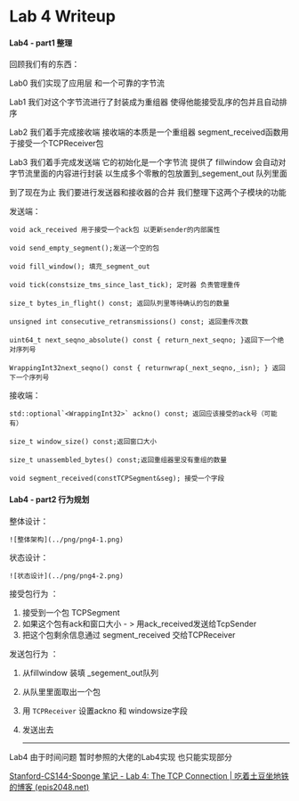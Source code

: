 Lab 4 Writeup
=============

#### Lab4 - part1 整理

回顾我们有的东西：

Lab0 我们实现了应用层  和一个可靠的字节流

Lab1 我们对这个字节流进行了封装成为重组器 使得他能接受乱序的包并且自动排序

Lab2 我们着手完成接收端 接收端的本质是一个重组器 segment_received函数用于接受一个TCPReceiver包

Lab3 我们着手完成发送端 它的初始化是一个字节流 提供了 fillwindow 会自动对字节流里面的内容进行封装 以生成多个零散的包放置到_segement_out 队列里面

到了现在为止 我们要进行发送器和接收器的合并 我们整理下这两个子模块的功能

发送端：

    void ack_received 用于接受一个ack包 以更新sender的内部属性

    void send_empty_segment();发送一个空的包

    void fill_window(); 填充_segment_out

    void tick(constsize_tms_since_last_tick); 定时器 负责管理重传

    size_t bytes_in_flight() const; 返回队列里等待确认的包的数量

    unsigned int consecutive_retransmissions() const; 返回重传次数

    uint64_t next_seqno_absolute() const { return_next_seqno; }返回下一个绝对序列号

    WrappingInt32next_seqno() const { returnwrap(_next_seqno,_isn); } 返回下一个序列号

接收端：

    std::optional`<WrappingInt32>` ackno() const; 返回应该接受的ack号（可能有）

    size_t window_size() const;返回窗口大小

    size_t unassembled_bytes() const;返回重组器里没有重组的数量

    void segment_received(constTCPSegment&seg); 接受一个字段

#### Lab4 - part2 行为规划

整体设计：

    ![整体架构](../png/png4-1.png)

状态设计：

    ![状态设计](../png/png4-2.png)

接受包行为 ：

1. 接受到一个包 TCPSegment
2. 如果这个包有ack和窗口大小 - > 用ack_received发送给TcpSender
3. 把这个包剩余信息通过 segment_received 交给TCPReceiver

发送包行为 ：

1. 从fillwindow 装填 _segement_out队列
2. 从队里里面取出一个包
3. 用 `TCPReceiver` 设置ackno 和 windowsize字段
4. 发送出去

   ---

Lab4 由于时间问题 暂时参照的大佬的Lab4实现 也只能实现部分 

[Stanford-CS144-Sponge 笔记 - Lab 4: The TCP Connection | 吃着土豆坐地铁的博客 (epis2048.net)](https://www.epis2048.net/2022/cs144-lab4/)
